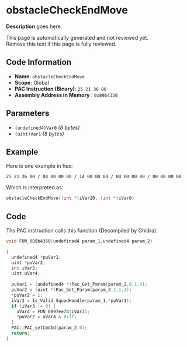 # obstacleCheckEndMove

**Description** goes here.

This page is automatically generated and not reviewed yet.<br>Remove this text if this page is fully reviewed.

## Code Information

- **Name**: `obstacleCheckEndMove`
- **Scope**: Global
- **PAC Instruction (Binary)**: `25 21 36 00`
- **Assembly Address in Memory** : `0x89b4350`

## Parameters

- `(undefined4)Var0` *(8 bytes)*
- `(uint)Var1` *(8 bytes)*

## Example

Here is one example in hex:

```25 21 36 00 / 04 00 00 00 / 14 00 00 00 / 04 00 00 00 / 00 00 00 00```

Which is interpreted as:

```c
obstacleCheckEndMove((int *)iVar20, (int *)iVar0)
```

## Code

Ths PAC instruction calls this function (Decompiled by Ghidra):

```c
void FUN_089b4350(undefined4 param_1,undefined4 param_2)

{
  undefined4 *puVar1;
  uint *puVar2;
  int iVar3;
  uint uVar4;
  
  puVar1 = (undefined4 *)Pac_Get_Param(param_2,0,1,4);
  puVar2 = (uint *)Pac_Get_Param(param_2,1,1,4);
  *puVar2 = 1;
  iVar3 = Is_Valid_SquadHandle(param_1,*puVar1);
  if (iVar3 != 0) {
    uVar4 = FUN_0897ee74(iVar3);
    *puVar2 = uVar4 & 0xff;
  }
  PAC::PAC_setCmdId(param_2,0);
  return;
}
```

